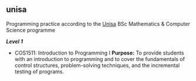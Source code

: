 ## unisa
Programming practice according to the [Unisa](https://www.unisa.ac.za/sites/corporate/default) BSc Mathematics & Computer Science programme

_**Level 1**_
* COS1511: Introduction to Programming I
**Purpose:** To provide students with an introduction to programming and to cover the fundamentals of control structures, problem-solving techniques, and the incremental testing of programs.

